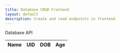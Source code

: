 ```yaml
---
title: Database CRUD Frontend
layout: default
description: Create and read endpoints in frontend
---
```


<p>Database API</p>

<table>
  <thead>
  <tr>
    <th>Name</th>
    <th>UID</th>
    <th>DOB</th>
    <th>Age</th>
  </tr>
  </thead>
  <tbody id="result">
    <!-- javascript generated data -->
  </tbody>
</table>

<script>
  // prepare HTML result container for new output
  const resultContainer = document.getElementById("result");

  // prepare fetch options
  const url = "https://flask.nighthawkcodingsociety.com/api/users/";
  const options = {
    method: 'GET', // *GET, POST, PUT, DELETE, etc.
    mode: 'cors', // no-cors, *cors, same-origin
    cache: 'default', // *default, no-cache, reload, force-cache, only-if-cached
    credentials: 'omit', // include, *same-origin, omit
    headers: {
      'Content-Type': 'application/json'
      // 'Content-Type': 'application/x-www-form-urlencoded',
    },
  };

  // fetch the API
  fetch(url, options)
      // response is a RESTful "promise" on any successful fetch
    .then(response => {
      // check for response errors
      if (response.status !== 200) {
          const errorMsg = 'Database response error: ' + response.status;
          console.log(errorMsg);
          const tr = document.createElement("tr");
          const td = document.createElement("td");
          td.innerHTML = errorMsg;
          tr.appendChild(td);
          resultContainer.appendChild(tr);
          return;
      }
      // valid response will have json data
      response.json().then(data => {
          console.log(data);
          for (let row in data) {
            // tr and td element id's to build out for each row
            const tr = document.createElement("tr");
            const name = document.createElement("td");
            const uid = document.createElement("td");
            const dob = document.createElement("td")
            const age = document.createElement("td");
          

            // obtain data that is specific to the API
            name.innerHTML = data[row].name; 
            uid.innerHTML = data[row].uid; 
            dob.innerHTML = data[row].dob;
            age.innerHTML = data[row].age; 

            // add HTML to container
            tr.appendChild(name);
            tr.appendChild(uid);
            tr.appendChild(dob);
            tr.appendChild(age);

            resultContainer.appendChild(tr);
          }
      })
  })
  // catch fetch errors (ie ACCESS to server blocked)
  .catch(err => {
    console.error(err);
    const tr = document.createElement("tr");
    const td = document.createElement("td");
    td.innerHTML = err;
    tr.appendChild(td);
    resultContainer.appendChild(tr);
  });
</script>